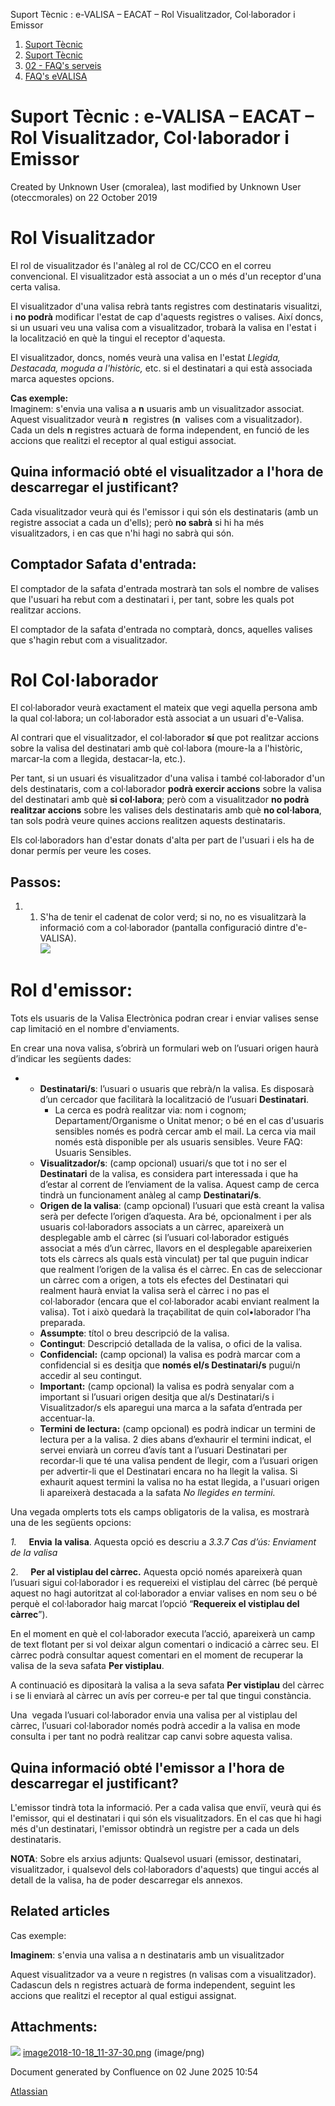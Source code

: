 Suport Tècnic : e-VALISA – EACAT – Rol Visualitzador, Col·laborador i Emissor  

1.  [Suport Tècnic](index.md)
2.  [Suport Tècnic](13893782.md)
3.  [02 - FAQ's serveis](26313393.md)
4.  [FAQ's eVALISA](28705569.md)

Suport Tècnic : e-VALISA – EACAT – Rol Visualitzador, Col·laborador i Emissor
=============================================================================

Created by Unknown User (cmoralea), last modified by Unknown User (oteccmorales) on 22 October 2019

  

Rol Visualitzador
=================

  

El rol de visualitzador és l'anàleg al rol de CC/CCO en el correu convencional. El visualitzador està associat a un o més d'un receptor d'una certa valisa.

El visualitzador d'una valisa rebrà tants registres com destinataris visualitzi, i **no podrà** modificar l'estat de cap d'aquests registres o valises. Així doncs, si un usuari veu una valisa com a visualitzador, trobarà la valisa en l'estat i  la localització en què la tingui el receptor d'aquesta.

El visualitzador, doncs, només veurà una valisa en l'estat _Llegida, Destacada, moguda a l'històric,_ etc. si el destinatari a qui està associada marca aquestes opcions.

**Cas exemple:**  
Imaginem: s'envia una valisa a **n** usuaris amb un visualitzador associat.  
Aquest visualitzador veurà **n**  registres (**n**  valises com a visualitzador). Cada un dels **n** registres actuarà de forma independent, en funció de les accions que realitzi el receptor al qual estigui associat.

Quina informació obté el visualitzador a l'hora de descarregar el justificant?
------------------------------------------------------------------------------

Cada visualitzador veurà qui és l'emissor i qui són els destinataris (amb un registre associat a cada un d'ells); però **no sabrà** si hi ha més visualitzadors, i en cas que n'hi hagi no sabrà qui són.

Comptador Safata d'entrada:
---------------------------

El comptador de la safata d'entrada mostrarà tan sols el nombre de valises que l'usuari ha rebut com a destinatari i, per tant, sobre les quals pot realitzar accions.

El comptador de la safata d'entrada no comptarà, doncs, aquelles valises que s'hagin rebut com a visualitzador.

  

Rol Col·laborador
=================

El col·laborador veurà exactament el mateix que vegi aquella persona amb la qual col·labora; un col·laborador està associat a un usuari d'e-Valisa.

Al contrari que el visualitzador, el col·laborador **sí** que pot realitzar accions sobre la valisa del destinatari amb què col·labora (moure-la a l'històric, marcar-la com a llegida, destacar-la, etc.).

  

Per tant, si un usuari és visualitzador d'una valisa i també col·laborador d'un dels destinataris, com a col·laborador **podrà exercir accions** sobre la valisa del destinatari amb què **si col·labora**; però com a visualitzador **no podrà realitzar accions** sobre les valises dels destinataris amb què **no col·labora**, tan sols podrà veure quines accions realitzen aquests destinataris.

Els col·laboradors han d'estar donats d'alta per part de l'usuari i els ha de donar permís per veure les coses.

Passos:
-------

1.  1.  S'ha de tenir el cadenat de color verd; si no, no es visualitzarà la informació com a col·laborador (pantalla configuració dintre d'e-VALISA).  
        ![](attachments/26313561/26314700.png)

Rol d'emissor: 
===============

  

Tots els usuaris de la Valisa Electrònica podran crear i enviar valises sense cap limitació en el nombre d'enviaments.

En crear una nova valisa, s’obrirà un formulari web on l’usuari origen haurà d’indicar les següents dades:

  

*   *   **Destinatari/s**: l’usuari o usuaris que rebrà/n la valisa. Es disposarà d’un cercador que facilitarà la localització de l’usuari **Destinatari**. 
        *   La cerca es podrà realitzar via: nom i cognom; Departament/Organisme o Unitat menor; o bé en el cas d'usuaris sensibles només es podrà cercar amb el mail. La cerca via mail només està disponible per als usuaris sensibles. Veure FAQ: Usuaris Sensibles.
    *   **Visualitzador/s**: (camp opcional) usuari/s que tot i no ser el **Destinatari** de la valisa, es considera part interessada i que ha d’estar al corrent de l’enviament de la valisa. Aquest camp de cerca tindrà un funcionament anàleg al camp **Destinatari/s**.
    *   **Origen de la valisa**: (camp opcional) l’usuari que està creant la valisa serà per defecte l’origen d’aquesta. Ara bé, opcionalment i per als usuaris col·laboradors associats a un càrrec, apareixerà un desplegable amb el càrrec (si l’usuari col·laborador estigués associat a més d’un càrrec, llavors en el desplegable apareixerien tots els càrrecs als quals està vinculat) per tal que puguin indicar que realment l’origen de la valisa és el càrrec. En cas de seleccionar un càrrec com a origen, a tots els efectes del Destinatari qui realment haurà enviat la valisa serà el càrrec i no pas el col·laborador (encara que el col·laborador acabi enviant realment la valisa). Tot i això quedarà la traçabilitat de quin col•laborador l’ha preparada.
    *   **Assumpte**: títol o breu descripció de la valisa.
    *   **Contingut**: Descripció detallada de la valisa, o ofici de la valisa.
    *   **Confidencial:** (camp opcional) la valisa es podrà marcar com a confidencial si es desitja que **només el/s Destinatari/s** pugui/n accedir al seu contingut. 
    *   **Important:** (camp opcional) la valisa es podrà senyalar com a important si l’usuari origen desitja que al/s Destinatari/s i Visualitzador/s els aparegui una marca a la safata d’entrada per accentuar-la.
    *   **Termini de lectura:** (camp opcional) es podrà indicar un termini de lectura per a la valisa. 2 dies abans d’exhaurir el termini indicat, el servei enviarà un correu d’avís tant a l’usuari Destinatari per recordar-li que té una valisa pendent de llegir, com a l’usuari origen per advertir-li que el Destinatari encara no ha llegit la valisa. Si exhaurit aquest termini la valisa no ha estat llegida, a l'usuari origen li apareixerà destacada a la safata _No llegides en termini._

  

Una vegada omplerts tots els camps obligatoris de la valisa, es mostrarà una de les següents opcions:

_1._     **Envia** **la valisa**. Aquesta opció es descriu a _3.3.7_ _Cas d’ús: Enviament de la valisa_

2.     **Per al vistiplau del càrrec.** Aquesta opció només apareixerà quan l’usuari sigui col·laborador i es requereixi el vistiplau del càrrec (bé perquè aquest no hagi autoritzat al col·laborador a enviar valises en nom seu o bé perquè el col·laborador haig marcat l’opció “**Requereix el vistiplau del càrrec**”).

En el moment en què el col·laborador executa l’acció, apareixerà un camp de text flotant per si vol deixar algun comentari o indicació a càrrec seu. El càrrec podrà consultar aquest comentari en el moment de recuperar la valisa de la seva safata **Per vistiplau**.

A continuació es dipositarà la valisa a la seva safata **Per vistiplau** del càrrec i se li enviarà al càrrec un avís per correu-e per tal que tingui constància.

Una  vegada l’usuari col·laborador envia una valisa per al vistiplau del càrrec, l’usuari col·laborador només podrà accedir a la valisa en mode consulta i per tant no podrà realitzar cap canvi sobre aquesta valisa.

  

Quina informació obté l'emissor a l'hora de descarregar el justificant?
-----------------------------------------------------------------------

L'emissor tindrà tota la informació. Per a cada valisa que enviï, veurà qui és l'emissor, qui el destinatari i qui són els visualitzadors. En el cas que hi hagi més d'un destinatari, l'emissor obtindrà un registre per a cada un dels destinataris.

  

**NOTA**: Sobre els arxius adjunts: Qualsevol usuari (emissor, destinatari, visualitzador, i qualsevol dels col·laboradors d'aquests) que tingui accés al detall de la valisa, ha de poder descarregar els annexos.

Related articles
----------------

  

  

Cas exemple:

**Imaginem**: s'envia una valisa a n destinataris amb un visualitzador

Aquest visualitzador va a veure n registres (n valisas com a visualitzador). Cadascun dels n registres actuarà de forma independent, seguint les accions que realitzi el receptor al qual estigui assignat.

  

Attachments:
------------

![](images/icons/bullet_blue.gif) [image2018-10-18\_11-37-30.png](attachments/26313561/26314700.png) (image/png)  

Document generated by Confluence on 02 June 2025 10:54

[Atlassian](http://www.atlassian.com/)